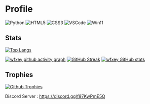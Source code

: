 # Profile
![Python](https://img.shields.io/badge/Code-Python-informational?style=flat&logo=python&logoColor=white&color=brightgreen) ![HTML5](https://img.shields.io/badge/Code-HTML5-informational?style=flat&logo=html5&logoColor=white&color=brightgreen) ![CSS3](https://img.shields.io/badge/Code-CSS3-informational?style=flat&logo=CSS3&logoColor=white&color=brightgreen) ![VSCode](https://img.shields.io/badge/Editor-VSCode-informational?style=flat&logo=VSCode&logoColor=white&color=blue) ![Win11](https://img.shields.io/badge/OS-Windows-informational?style=flat&logo=Windows&logoColor=white&color=red) 

## Stats 

[![Top Langs](https://github-readme-stats.vercel.app/api/top-langs/?username=wfxey&layout=compact&theme=dark)](https://github.com/wfxey)

[![wfxey github activity graph](https://github-readme-activity-graph.vercel.app/graph?username=wfxey&theme=tokyo-night&height=300&area=true)](https://github.com/wfxey)
[![GitHub Streak](http://github-readme-streak-stats.herokuapp.com?user=wfxey&theme=dark)](https://github.com/wfxey)
[![wfxey GitHub stats](https://github-readme-stats.vercel.app/api?username=wfxey&show_icons=true&layout=compact&theme=dark)](https://github.com/wfxey)

## Trophies

[![Github Trophies](https://github-profile-trophy.vercel.app/?username=wfxey&theme=onedark&column=3&margin-w=15&margin-h=15)](https://github.com/wfxey)

Discord Server : https://discord.gg/f87KwPmE5Q
